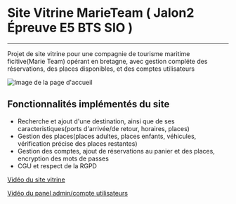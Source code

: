 # Site Vitrine MarieTeam ( Jalon2 Épreuve E5 BTS SIO )

---

Projet de site vitrine pour une compagnie de tourisme maritime ficitive(Marie Team) opérant en bretagne, avec gestion compléte des réservations, des places disponibles, et des comptes utilisateurs

![Image de la page d'accueil](https://ibb.co/hmpV519)

## Fonctionnalités implémentés du site
* Recherche et ajout d'une destination, ainsi que de ses caracteristiques(ports d'arrivée/de retour, horaires, places)
* Gestion des places(places adultes, places enfants, véhicules, vérification précise des places restantes)
* Gestion des comptes, ajout de réservations au panier et des places, encryption des mots de passes
* CGU et respect de la RGPD


[Vidéo du site vitrine]()

[Vidéo du panel admin/compte utilisateurs]()

